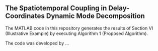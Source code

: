 ## The Spatiotemporal Coupling in Delay-Coordinates Dynamic Mode Decomposition
The MATLAB code in this repository generates the results of Section VI (Illustrative Example) by executing Algorithm 1 (Proposed Algorithm).

The code was developed by ...

